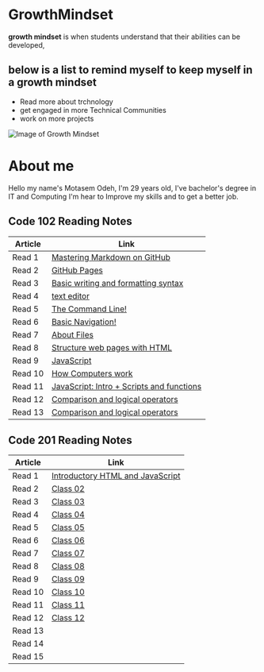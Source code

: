 # GrowthMindset
**growth mindset** is when students understand that their abilities can be developed,

## below is a list to remind myself to keep myself in a growth mindset

- Read more about trchnology
- get engaged in more Technical Communities 
- work on more projects

![Image of Growth Mindset](https://www.muhlsdk12.org/cms/lib/PA01916549/Centricity/Domain/225/growth%20mindset.JPG)


# About me 

Hello my name's Motasem Odeh, I'm 29 years old, I've bachelor's degree in IT and Computing I'm hear to Improve my skills and to get a better job.

## Code 102 Reading Notes


|  Article 	|   Link	|
|---	|---	|
|   Read 1	|   [Mastering Markdown on GitHub](https://motasemodeh.github.io/reading-notes/README1)	|   	
|   Read 2	|   [GitHub Pages](https://motasemodeh.github.io/reading-notes/README2)	| 
|   Read 3	|   [Basic writing and formatting syntax](https://motasemodeh.github.io/reading-notes/README3)	|
|   Read 4	|   [text editor](https://motasemodeh.github.io/reading-notes/README4)	|
|   Read 5	|   [The Command Line!](https://motasemodeh.github.io/reading-notes/README5)	|
|   Read 6	|   [Basic Navigation!](https://motasemodeh.github.io/reading-notes/README6)	|
|   Read 7	|   [About Files](https://motasemodeh.github.io/reading-notes/README7)	|  
|   Read 8	|   [Structure web pages with HTML](https://motasemodeh.github.io/reading-notes/README8)	|  
|   Read 9	|   [JavaScript](https://motasemodeh.github.io/reading-notes/README9)	|  
|   Read 10	|   [How Computers work](https://motasemodeh.github.io/reading-notes/README10)	|  
|   Read 11	|   [JavaScript: Intro + Scripts and functions](https://motasemodeh.github.io/reading-notes/README11)	|  
|   Read 12	|   [Comparison and logical operators](https://motasemodeh.github.io/reading-notes/README12)	|  
|   Read 13	|   [Comparison and logical operators](https://motasemodeh.github.io/reading-notes/README13)	|  

## Code 201 Reading Notes

|  Article 	|   Link	|
|---	|---	|
|   Read 1	|   [Introductory HTML and JavaScript](https://motasemodeh.github.io/reading-notes/class-01)	|   	
|   Read 2	|   [Class 02](https://motasemodeh.github.io/reading-notes/class-02)	| 
|   Read 3	|   [Class 03](https://motasemodeh.github.io/reading-notes/class-03)	|
|   Read 4	|   [Class 04](https://motasemodeh.github.io/reading-notes/class-04)	|
|   Read 5	|   [Class 05](https://motasemodeh.github.io/reading-notes/class-05)	|
|   Read 6	|   [Class 06](https://motasemodeh.github.io/reading-notes/class-06)	|
|   Read 7	|   [Class 07](https://motasemodeh.github.io/reading-notes/class-07)	|  
|   Read 8	|   [Class 08](https://motasemodeh.github.io/reading-notes/class-08)	|  
|   Read 9	|   [Class 09](https://motasemodeh.github.io/reading-notes/class-09)	|  
|   Read 10	|   [Class 10](https://motasemodeh.github.io/reading-notes/class-10)	|  
|   Read 11	|   [Class 11](https://motasemodeh.github.io/reading-notes/class-11)	|  
|   Read 12	|   [Class 12](https://motasemodeh.github.io/reading-notes/class-12)	|  
|   Read 13	|   []()	|  
|   Read 14	|   []()	|  
|   Read 15	|   []()	|  